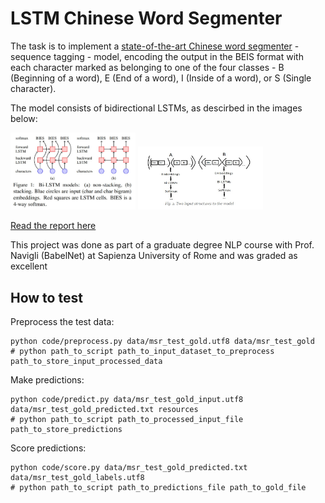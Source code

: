 # LSTM Chinese Word Segmenter

The task is to implement a [state-of-the-art Chinese word segmenter](https://www.aclweb.org/anthology/D18-1529/) - sequence tagging - model, encoding the output in the BEIS format with each character marked as belonging to one of the four classes - B (Beginning of a word), E (End of a word), I (Inside of a word), or S (Single character).

The model consists of bidirectional LSTMs, as descirbed in the images below:

<img src="images/figure1.jpg" alt="Bi-LSTM model structures" title="Bi-LSTM model structures" width="200"/>
<img src="images/figure2.jpg" alt="Input structures to the model" title="Input structures to the model" width="200"/>

[Read the report here](report.pdf)

This project was done as part of a graduate degree NLP course with Prof. Navigli (BabelNet) at Sapienza University of Rome and was graded as excellent


## How to test

Preprocess the test data:
```
python code/preprocess.py data/msr_test_gold.utf8 data/msr_test_gold
# python path_to_script path_to_input_dataset_to_preprocess path_to_store_input_processed_data
```

Make predictions:
```
python code/predict.py data/msr_test_gold_input.utf8 data/msr_test_gold_predicted.txt resources
# python path_to_script path_to_processed_input_file path_to_store_predictions
```

Score predictions:
```
python code/score.py data/msr_test_gold_predicted.txt data/msr_test_gold_labels.utf8
# python path_to_script path_to_predictions_file path_to_gold_file
```